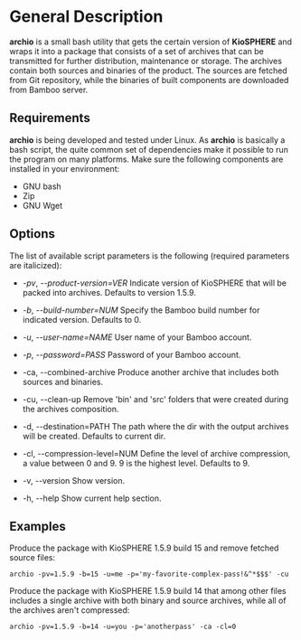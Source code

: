 # General Description

__archio__ is a small bash utility that gets the certain version of __KioSPHERE__ and wraps it into a package that consists of a set of archives that can be transmitted for further distribution, maintenance or storage. The archives contain both sources and binaries of the product. The sources are fetched from Git repository, while the binaries of built components are downloaded from Bamboo server.

## Requirements

__archio__ is being developed and tested under Linux. As __archio__ is basically a bash script, the quite common set of dependencies make it possible to run the program on many platforms. Make sure the following components are installed in your environment:

  * GNU bash
  * Zip
  * GNU Wget

## Options

The list of available script parameters is the following (required parameters are italicized):

  * _-pv_, _--product-version=VER_
  Indicate version of KioSPHERE that will be packed into archives. Defaults to version 1.5.9.

  * _-b_,  _--build-number=NUM_
  Specify the Bamboo build number for indicated version. Defaults to 0.

  * _-u_,  _--user-name=NAME_
  User name of your Bamboo account.

  * _-p_,  _--password=PASS_
  Password of your Bamboo account.

  * -ca, --combined-archive
  Produce another archive that includes both sources and binaries.

  * -cu, --clean-up
  Remove 'bin' and 'src' folders that were created during the archives composition.

  * -d,  --destination=PATH
  The path where the dir with the output archives will be created. Defaults to current dir.

  * -cl, --compression-level=NUM
  Define the level of archive compression, a value between 0 and 9. 9 is the highest level. Defaults to 9.

  * -v,  --version
  Show  version.

  * -h,  --help
  Show current help section.

## Examples

Produce the package with KioSPHERE 1.5.9 build 15 and remove fetched source files:

    archio -pv=1.5.9 -b=15 -u=me -p='my-favorite-complex-pass!&^*$$$' -cu

Produce the package with KioSPHERE 1.5.9 build 14 that among other files includes a single archive with both binary and source archives, while all of the archives aren't compressed:

    archio -pv=1.5.9 -b=14 -u=you -p='anotherpass' -ca -cl=0
